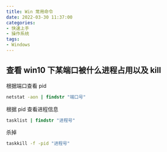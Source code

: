 ```yaml
---
title: Win 常用命令
date: 2022-03-30 11:37:00
categories:
- 快速上手
- 操作系统
tags:
- Windows
---
```


## 查看 win10 下某端口被什么进程占用以及 kill

根据端口查看 pid

```cmd
netstat -aon | findstr "端口号"
```

根据 pid 查看进程信息

```cmd
tasklist | findstr "进程号"
```

杀掉

```cmd
taskkill -f -pid "进程号"
```
